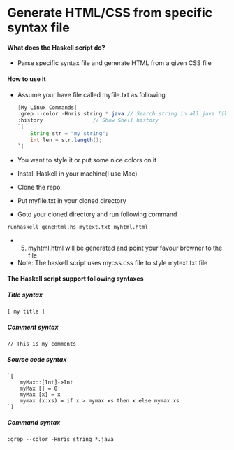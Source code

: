 # Generate HTML/CSS from specific syntax file 

#### What does the Haskell script do? 
- Parse specific syntax file and generate HTML from a given CSS file 

#### How to use it 
- Assume your have file called myfile.txt as following

    ```java
    [My Linux Commands]
    :grep --color -Hnris string *.java // Search string in all java files
    :history                // Show Shell history
    `[
        String str = "my string";
        int len = str.length();
    `]
    ```
- You want to style it or put some nice colors on it

- Install Haskell in your machine(I use Mac)
- Clone the repo. 
- Put myfile.txt in your cloned directory
- Goto your cloned directory and run following command
```sh
runhaskell geneHtml.hs mytext.txt myhtml.html
```
- 5. myhtml.html will be generated and point your favour browner to the file
- Note: The haskell script uses mycss.css file to style mytext.txt file

#### The Haskell script support following syntaxes 

##### Title syntax
    [ my title ]

##### Comment syntax
    // This is my comments
##### Source code syntax
    `[
        myMax::[Int]->Int
        myMax [] = 0
        myMax [x] = x 
        mymax (x:xs) = if x > mymax xs then x else mymax xs  
    `]
##### Command syntax
    :grep --color -Hnris string *.java
